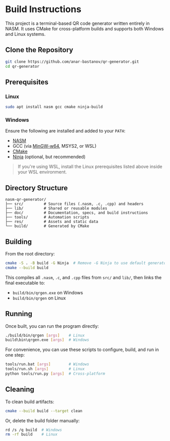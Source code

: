 # Build Instructions

This project is a terminal-based QR code generator written entirely in NASM. It uses CMake for cross-platform builds and supports both Windows and Linux systems.

## Clone the Repository

```bash
git clone https://github.com/anar-bastanov/qr-generator.git
cd qr-generator
```

## Prerequisites

### Linux

```bash
sudo apt install nasm gcc cmake ninja-build
```

### Windows

Ensure the following are installed and added to your `PATH`:

* [NASM](https://www.nasm.us/)
* GCC (via [MinGW-w64](https://www.mingw-w64.org/), MSYS2, or WSL)
* [CMake](https://cmake.org/download/)
* [Ninja](https://ninja-build.org/) (optional, but recommended)

> If you're using WSL, install the Linux prerequisites listed above inside your WSL environment.

## Directory Structure

```
nasm-qr-generator/
├── src/         # Source files (.nasm, .c, .cpp) and headers
├── lib/         # Shared or reusable modules
├── doc/         # Documentation, specs, and build instructions
├── tools/       # Automation scripts
├── res/         # Assets and static data
└── build/       # Generated by CMake
```

## Building

From the root directory:

```bash
cmake -S . -B build -G Ninja  # Remove -G Ninja to use default generator
cmake --build build
```

This compiles all `.nasm`, `.c`, and `.cpp` files from `src/` and `lib/`, then links the final executable to:

* `build/bin/qrgen.exe` on Windows
* `build/bin/qrgen` on Linux

## Running

Once built, you can run the program directly:

```bash
./build/bin/qrgen [args]    # Linux
build\bin\qrgen.exe [args]  # Windows
```

For convenience, you can use these scripts to configure, build, and run in one step:

```bash
tools/run.bat [args]        # Windows
tools/run.sh [args]         # Linux
python tools/run.py [args]  # Cross-platform
```

## Cleaning

To clean build artifacts:

```bash
cmake --build build --target clean
```

Or, delete the build folder manually:

```bash
rd /s /q build  # Windows
rm -rf build    # Linux
```
